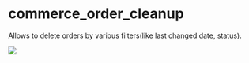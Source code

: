 commerce_order_cleanup
======================

Allows to delete orders by various filters(like last changed date, status).


<img src="https://travis-ci.org/Capgemini/commerce_order_cleanup.svg?branch=7.x-1.x" />
